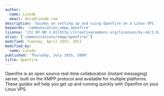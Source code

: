 ```yaml
---
author:
  name: Linode
  email: docs@linode.com
description: 'Guides on setting up and using Openfire on a Linux VPS.'
keywords: 'communication,xmpp,openfire'
license: '[CC BY-ND 3.0](http://creativecommons.org/licenses/by-nd/3.0/us/)'
alias: ['communications/xmpp/openfire/']
modified: Tuesday, April 19th, 2011
modified_by:
  name: Linode
published: 'Thursday, July 16th, 2009'
title: Openfire
---
```


Openfire is an open source real-time collaboration (instant messaging) server, built on the XMPP protocol and available for multiple platforms. These guides will help you get up and running quickly with Openfire on your Linux VPS.
